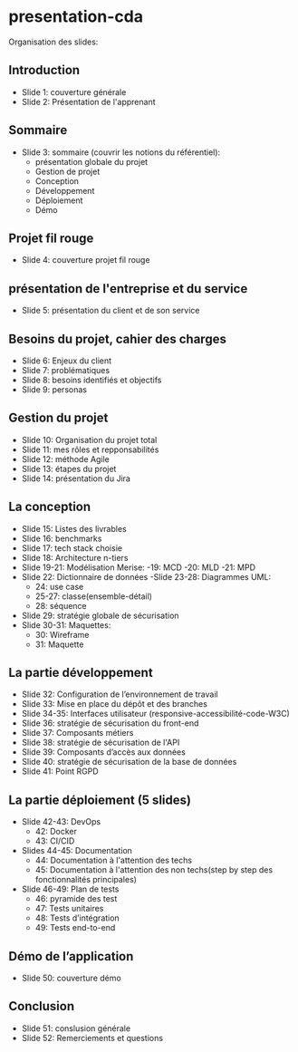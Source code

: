 # presentation-cda

Organisation des slides:
## Introduction
- Slide 1: couverture générale
- Slide 2: Présentation de l'apprenant

## Sommaire
- Slide 3: sommaire (couvrir les notions du référentiel):
  - présentation globale du projet
  - Gestion de projet
  - Conception
  - Développement
  - Déploiement
  - Démo

## Projet fil rouge
- Slide 4: couverture projet fil rouge

## présentation de l'entreprise et du service
- Slide 5: présentation du client et de son service

## Besoins du projet, cahier des charges
- Slide 6: Enjeux du client
- Slide 7: problématiques
- Slide 8: besoins identifiés et objectifs
- Slide 9: personas

## Gestion du projet
- Slide 10: Organisation du projet total
- Slide 11: mes rôles et repponsabilités
- Slide 12: méthode Agile
- Slide 13: étapes du projet
- Slide 14: présentation du Jira

## La conception
- Slide 15: Listes des livrables
- Slide 16: benchmarks
- Slide 17: tech stack choisie
- Slide 18: Architecture n-tiers
- Slide 19-21: Modélisation Merise:
  -19: MCD
  -20: MLD
  -21: MPD
- Slide 22: Dictionnaire de données
-Slide 23-28: Diagrammes UML:
  - 24: use case
  - 25-27: classe(ensemble-détail)
  - 28: séquence
- Slide 29: stratégie globale de sécurisation
- Slide 30-31: Maquettes:
  - 30: Wireframe
  - 31: Maquette

## La partie développement
- Slide 32: Configuration de l’environnement de travail
- Slide 33: Mise en place du dépôt et des branches
- Slide 34-35: Interfaces utilisateur (responsive-accessibilité-code-W3C)
- Slide 36: stratégie de sécurisation du front-end
- Slide 37: Composants métiers
- Slide 38: stratégie de sécurisation de l'API
- Slide 39: Composants d’accès aux données
- Slide 40: stratégie de sécurisation de la base de données
- Slide 41: Point RGPD

## La partie déploiement (5 slides)
- Slide 42-43: DevOps
  - 42: Docker
  - 43: CI/CID
- Slides 44-45: Documentation
  - 44: Documentation à l'attention des techs
  - 45: Documentation à l'attention des non techs(step by step des fonctionnalités principales)
- Slide 46-49: Plan de tests
  - 46: pyramide des test
  - 47: Tests unitaires
  - 48: Tests d’intégration
  - 49: Tests end-to-end

## Démo de l’application
- Slide 50: couverture démo 

## Conclusion
- Slide 51: conslusion générale
- Slide 52: Remerciements et questions
